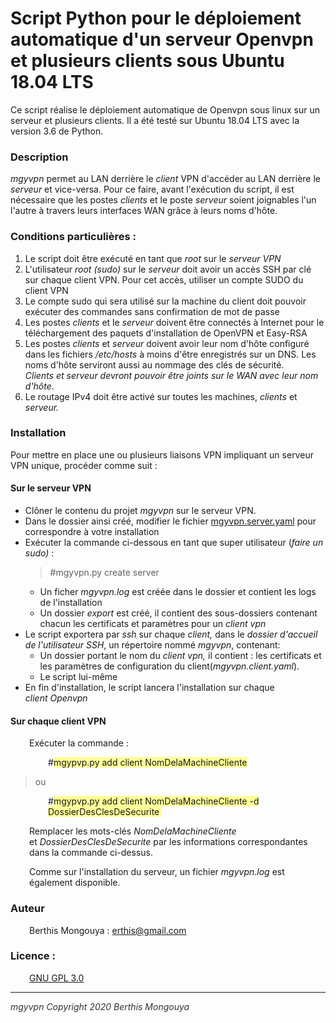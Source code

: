 <h1>Script Python pour le d&eacute;ploiement automatique d'un serveur Openvpn et plusieurs clients sous Ubuntu 18.04 LTS</h1>
<p>Ce script r&eacute;alise le d&eacute;ploiement automatique de Openvpn sous linux sur un serveur et plusieurs clients. Il a &eacute;t&eacute; test&eacute; sur Ubuntu 18.04 LTS avec la version 3.6 de Python.&nbsp;</p>
<h3><strong>Description</strong></h3>
<p><em>mgyvpn</em> permet au LAN derri&egrave;re le <em>client</em> VPN d'acc&eacute;der au LAN derri&egrave;re le <em>serveur</em> et vice-versa. Pour ce faire, avant l'ex&eacute;cution du script, il est n&eacute;cessaire que les postes <em>clients</em> et le poste <em>serveur</em> soient joignables l'un l'autre &agrave; travers leurs interfaces WAN gr&acirc;ce &agrave; leurs noms d'h&ocirc;te.</p>
<h3><strong>Conditions particuli&egrave;res : </strong></h3>
<ol>
<li>Le script doit &ecirc;tre ex&eacute;cut&eacute; en tant que <em>root</em> sur le <em>serveur VPN</em></li>
<li>L'utilisateur <em>root</em>&nbsp;<em>(sudo)</em> sur le <em>serveur</em> doit avoir un acc&egrave;s SSH par cl&eacute; sur chaque client VPN. Pour cet acc&egrave;s, utiliser un compte SUDO du client VPN</li>
<li>Le compte sudo qui sera utilis&eacute; sur la machine du client doit pouvoir ex&eacute;cuter des commandes sans confirmation de mot de passe</li>
<li>Les postes <em>clients</em> et le <em>serveur</em> doivent &ecirc;tre connect&eacute;s &agrave; Internet pour le t&eacute;l&eacute;chargement des paquets d'installation de OpenVPN et Easy-RSA</li>
<li>Les postes <em>clients</em> et <em>serveur</em>&nbsp;doivent avoir leur nom d'h&ocirc;te configur&eacute; dans les fichiers <em>/etc/hosts</em> &agrave; moins d'&ecirc;tre enregistr&eacute;s sur un DNS. Les noms d'h&ocirc;te serviront aussi au nommage des cl&eacute;s de s&eacute;curit&eacute;. <br /><em>Clients et serveur devront pouvoir &ecirc;tre joints sur le WAN avec leur nom d'h&ocirc;te</em>.</li>
<li>Le routage IPv4 doit &ecirc;tre activ&eacute; sur toutes les machines, <em>clients</em> et <em>serveur.</em></li>
</ol>
<h3><strong>Installation</strong></h3>
<p>Pour mettre en place une ou plusieurs liaisons VPN impliquant un serveur VPN unique, proc&eacute;der comme suit :</p>
<h4>Sur le serveur VPN&nbsp;</h4>
<ul>
<li>Cl&ocirc;ner le contenu du projet <em>mgyvpn</em> sur le serveur VPN.&nbsp;</li>
<li>Dans le dossier ainsi cr&eacute;&eacute;, modifier le fichier <a href="https://github.com/mgythis/mgyvpn/mgyvpn.server.yaml">mgyvpn.server.yaml</a> pour correspondre &agrave; votre installation</li>
<li>Ex&eacute;cuter la commande ci-dessous en tant que super utilisateur (<em>faire un sudo)</em> :
<blockquote>#mgyvpn.py create server</blockquote>
<ul>
<li>Un ficher <em>mgyvpn.log</em> est cr&eacute;&eacute;e dans le dossier et contient les logs de l'installation</li>
<li>Un dossier <em>export</em> est cr&eacute;&eacute;, il contient des sous-dossiers contenant chacun les certificats et param&egrave;tres pour un <em>client vpn</em></li>
</ul>
</li>
<li>Le script exportera par <em>ssh</em> sur chaque <em>client,</em> dans le <em>dossier d'accueil de l'utilisateur SSH</em>, un r&eacute;pertoire nomm&eacute; <em>mgyvpn</em>, contenant:
<ul>
<li>Un dossier portant le nom du&nbsp;<em>client vpn,&nbsp;</em>il contient :&nbsp;les certificats et les param&egrave;tres de configuration du client(<em>mgyvpn.client.yaml</em>).</li>
<li>Le script lui-m&ecirc;me</li>
</ul>
</li>
<li>En fin d'installation, le script lancera l'installation sur chaque <em>client&nbsp;Openvpn</em></li>
</ul>
<h4>Sur chaque client VPN</h4>
<p style="padding-left: 30px;">Ex&eacute;cuter la commande :</p>
<p style="padding-left: 60px;">#<span style="background-color: #ffff99;">mgypvp.py add client NomDelaMachineCliente</span></p>
<blockquote>
<p>ou&nbsp;</p>
</blockquote>
<p style="padding-left: 60px;">#<span style="background-color: #ffff99;">mgypvp.py add client NomDelaMachineCliente -d DossierDesClesDeSecurite&nbsp;</span></p>
<p style="padding-left: 30px;">Remplacer les mots-cl&eacute;s&nbsp;<em>NomDelaMachineCliente</em> et&nbsp;<em>DossierDesClesDeSecurite</em> par les informations correspondantes dans la commande ci-dessus.</p>
<p style="padding-left: 30px;">Comme sur l'installation du serveur, un fichier <em>mgyvpn.log</em> est &eacute;galement disponible.</p>
<h3>Auteur</h3>
<p style="padding-left: 30px;">Berthis Mongouya : <a href="mailto:erthis@gmail">erthis@gmail.com</a></p>
<h3>Licence :</h3>
<p style="padding-left: 30px;"><a href="https://github.com/mgythis/mgyvpn/LICENCE.txt">GNU GPL 3.0</a></p>
<hr />
<p><span style="color: #333333;"><em>mgyvpn Copyright 2020 Berthis Mongouya</em></span></p>
